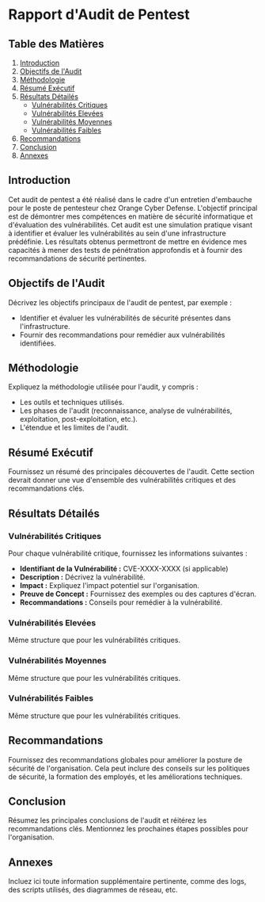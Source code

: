# Rapport d'Audit de Pentest

## Table des Matières

1. [Introduction](#introduction)
2. [Objectifs de l'Audit](#objectifs-de-laudit)
3. [Méthodologie](#méthodologie)
4. [Résumé Exécutif](#résumé-exécutif)
5. [Résultats Détailés](#résultats-détaillés)
    - [Vulnérabilités Critiques](#vulnérabilités-critiques)
    - [Vulnérabilités Elevées](#vulnérabilités-élevées)
    - [Vulnérabilités Moyennes](#vulnérabilités-moyennes)
    - [Vulnérabilités Faibles](#vulnérabilités-faibles)
6. [Recommandations](#recommandations)
7. [Conclusion](#conclusion)
8. [Annexes](#annexes)

## Introduction

Cet audit de pentest a été réalisé dans le cadre d'un entretien d'embauche pour le poste de pentesteur chez Orange Cyber Defense. L'objectif principal est de démontrer mes compétences en matière de sécurité informatique et d'évaluation des vulnérabilités. Cet audit est une simulation pratique visant à identifier et évaluer les vulnérabilités au sein d'une infrastructure prédéfinie. Les résultats obtenus permettront de mettre en évidence mes capacités à mener des tests de pénétration approfondis et à fournir des recommandations de sécurité pertinentes.

## Objectifs de l'Audit

Décrivez les objectifs principaux de l'audit de pentest, par exemple :

- Identifier et évaluer les vulnérabilités de sécurité présentes dans l'infrastructure.
- Fournir des recommandations pour remédier aux vulnérabilités identifiées.

## Méthodologie

Expliquez la méthodologie utilisée pour l'audit, y compris :

- Les outils et techniques utilisés.
- Les phases de l'audit (reconnaissance, analyse de vulnérabilités, exploitation, post-exploitation, etc.).
- L'étendue et les limites de l'audit.

## Résumé Exécutif

Fournissez un résumé des principales découvertes de l'audit. Cette section devrait donner une vue d'ensemble des vulnérabilités critiques et des recommandations clés.

## Résultats Détailés

### Vulnérabilités Critiques

Pour chaque vulnérabilité critique, fournissez les informations suivantes :

- **Identifiant de la Vulnérabilité :** CVE-XXXX-XXXX (si applicable)
- **Description :** Décrivez la vulnérabilité.
- **Impact :** Expliquez l'impact potentiel sur l'organisation.
- **Preuve de Concept :** Fournissez des exemples ou des captures d'écran.
- **Recommandations :** Conseils pour remédier à la vulnérabilité.

### Vulnérabilités Elevées

Même structure que pour les vulnérabilités critiques.

### Vulnérabilités Moyennes

Même structure que pour les vulnérabilités critiques.

### Vulnérabilités Faibles

Même structure que pour les vulnérabilités critiques.

## Recommandations

Fournissez des recommandations globales pour améliorer la posture de sécurité de l'organisation. Cela peut inclure des conseils sur les politiques de sécurité, la formation des employés, et les améliorations techniques.

## Conclusion

Résumez les principales conclusions de l'audit et réitérez les recommandations clés. Mentionnez les prochaines étapes possibles pour l'organisation.

## Annexes

Incluez ici toute information supplémentaire pertinente, comme des logs, des scripts utilisés, des diagrammes de réseau, etc.

